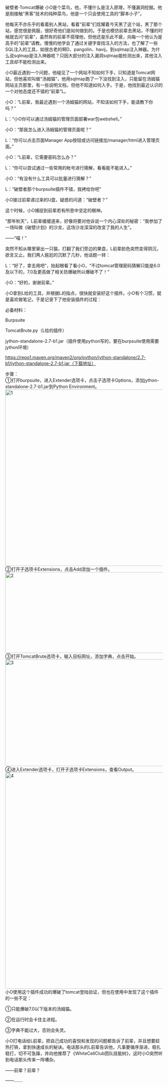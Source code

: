 破壁者·Tomcat爆破
小O是个菜鸟，他，不懂什么是注入原理，不懂漏洞挖掘。他是刚接触“黑客”技术的纯种菜鸟，他是一个只会使用工具的“脚本小子”。

他每天不亦乐乎的看着别人黑站，看着“前辈”们炫耀着今天黑了这个站，黑了那个站，感觉很是佩服，很好奇他们是如何做到的。于是也模仿前辈去黑站，不懂的时候就去问“前辈”，虽然有的前辈不搭理他，但他还是乐此不疲，向每一个他认为是高手的“前辈”请教。慢慢的他学会了通过关键字查找注入的方法，也了解了一些SQL注入的工具，如很古老的啊D、pangolin、havij，到sqlmap注入神器。为什么说sqlmap是注入神器呢？只因大部分的注入漏洞sqlmap能检测出来，其他注入工具却不能检测出来。

小O最近遇到一个问题，他碰见了一个网站不知如何下手，只知道是Tomcat网站，但他喜欢叫做“汤姆猫”，他用sqlmap跑了一下没找到注入，只能留在汤姆猫网站主页那里，有一些说明文档，但他不知道如何入手。于是，他找到最近认识的一个对他态度还不错的“前辈”L。

小O：“L前辈，我最近遇到一个汤姆猫的网站，不知该如何下手，能请教下你吗？”

L：“小O你可以通过汤姆猫的管理页面部署war包webshell。”

小O：“那我怎么进入汤姆猫的管理页面呢？”

L：“你可以点击页面Manager App按钮或访问链接加/manager/html进入管理页面。”

小O：“L前辈，它需要密码怎么办？”

L：“你可以尝试通过一些常用的帐号进行猜解，看看能不能进入。”

小O：“有没有什么工具可以批量进行猜解？”

L：“破壁者那个burpsuite插件不错，我拷给你吧”

小O接过前辈递过来的U盘，疑惑的问道：“破壁者？”

这个时候，小O捕捉到前辈若有所思中坚定的眼神。

“那年秋天”，L前辈缓缓道来，好像将要对他诉说一个内心深处的秘密：“我参加了一场叫做《破壁计划》的沙龙，这场沙龙深深的改变了我的人生”。

——“喵！”

突然不知从哪里窜出一只猫，打翻了我们旁边的果盘，L前辈脸色突然变得阴沉，欲言又止。我们两人尴尬的沉默了几秒，他话题一转：

L：“好了，拿去用吧”，抬起眼看了看小O，“不过tomcat管理密码猜解只能是6.0及以下的，7.0及更高做了相关防爆破所以爆破不了！”

小O：“好的，谢谢前辈。”

小O拿到L给的工具，并根据L的指点，很快就安装好这个插件。小O有个习惯，就是喜欢做笔记，于是记录下了他安装插件的过程：

必备材料：

Burpsuite

TomcatBrute.py（L给的插件）

jython-standalone-2.7-b1.jar（插件使用python写的，要在burpsuite使用需要jython环境）

https://repo1.maven.org/maven2/org/python/jython-standalone/2.7-b1/jython-standalone-2.7-b1.jar（下载地址）

步骤：<br/>
①打开burpsuite，进入Extender选项卡，点击子选项卡Options，添加jython-standalone-2.7-b1.jar到Python Environment。<br/>
<img  src="http://www.whitecell-club.org/wp-content/uploads/2016/09/1.jpg" alt="1" width="842" height="563"><br/>
②打开子选项卡Extensions，点击Add添加一个插件。<br/>
<img  src="http://www.whitecell-club.org/wp-content/uploads/2016/09/2.jpg" alt="2" width="700" height="258"><br/>
③打开TomcatBrute选项卡，输入目标网址，添加字典，点击开始。<br/>
<img src="http://www.whitecell-club.org/wp-content/uploads/2016/09/3.jpg" alt="3" width="763" height="341"><br/>
④进入Extender选项卡，打开子选项卡Extensions，查看Output。<br/>
<img src="http://www.whitecell-club.org/wp-content/uploads/2016/09/4.jpg" alt="4" width="683" height="690"><br/>
小O使用这个插件成功的爆破了tomcat登陆验证，但也在使用中发现了这个插件的一些不足：<br/>

①只能爆破7.0以下版本的汤姆猫。<br/>

②在运行时会卡住主进程。<br/>

③字典不能过大，否则会失灵。<br/>

 

小O打电话给L前辈，把自己成功的喜悦和发现的问题都告诉了前辈，并且想要趁热打铁，拿到快速成长的秘诀。电话那头的L前辈告诉他，凡事要循序渐进、稳扎稳打，切不可急躁，并向他推荐了《WhiteCellClub团队技能树》，这时小O突然听到电话那头传来一阵嘈杂。

——前辈？前辈？

——…….
